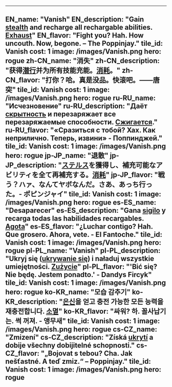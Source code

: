 ---

EN_name: "Vanish"
EN_description: "Gain <u>stealth</u> and recharge all rechargable abilities. <u>Exhaust</u>"
EN_flavor: "Fight you? Hah. How uncouth. Now, begone. – The Poppinjay."
tile_id: Vanish
cost: 1
image: /images/Vanish.png
hero: rogue
zh-CN_name: "消失"
zh-CN_description: "获得<u>潜行</u>并为所有技能充能。<u>消耗</u>。"
zh-CN_flavor: "打你？哈。真是没品。快滚吧。——唐突"
tile_id: Vanish
cost: 1
image: /images/Vanish.png
hero: rogue
ru-RU_name: "Исчезновение"
ru-RU_description: "Даёт <u>скрытность</u> и перезаряжает все перезаряжаемые способности. <u>Сжигается</u>."
ru-RU_flavor: "«Сразиться с тобой? Хах. Как неприлично. Теперь, извини» - Поппинджей."
tile_id: Vanish
cost: 1
image: /images/Vanish.png
hero: rogue
jp-JP_name: "退散"
jp-JP_description: "<u>ステルス</u>を獲得し、補充可能なアビリティを全て再補充する。<u>消耗</u>"
jp-JP_flavor: "戦う？ハァ、なんてヤボなんだ。さあ、あっち行った。- ポピンジャイ"
tile_id: Vanish
cost: 1
image: /images/Vanish.png
hero: rogue
es-ES_name: "Desaparecer"
es-ES_description: "Gana <u>sigilo</u> y recarga todas las habilidades recargables. <u>Agota</u>"
es-ES_flavor: "¿Luchar contigo? Hah. Que grosero. Ahora, vete. - El Fantoche."
tile_id: Vanish
cost: 1
image: /images/Vanish.png
hero: rogue
pl-PL_name: "Vanish"
pl-PL_description: "Ukryj się (<u>ukrywanie się</u>) i naładuj wszystkie umiejętności. <u>Zużycie</u>"
pl-PL_flavor: "'Bić się? Nie będę. Jestem ponadto.' - Dandys Fircyk"
tile_id: Vanish
cost: 1
image: /images/Vanish.png
hero: rogue
ko-KR_name: "모습 감추기"
ko-KR_description: "<u>은신</u>을 얻고 충전 가능한 모든 능력을 재충전합니다. <u>소멸</u>"
ko-KR_flavor: "싸워? 하. 꼴사납기는. 썩 꺼져. - 앵무새"
tile_id: Vanish
cost: 1
image: /images/Vanish.png
hero: rogue
cs-CZ_name: "Zmizení"
cs-CZ_description: "Získá <u>ukrytí</u> a dobije všechny dobijitelné schopnosti."
cs-CZ_flavor: "„Bojovat s tebou? Cha. Jak nešťastné. A teď zmiz.“ – Poppinjay."
tile_id: Vanish
cost: 1
image: /images/Vanish.png
hero: rogue
---